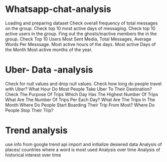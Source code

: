 # Whatsapp-chat-analysis

Loading and preparing dataset
Check overall frequency of total messages on the group.
Check top 10 most active days of messaging.
Check top 10 active users in the group.
Fing out the ghosts/inactive members the in the group.
Check Top 10 Users Most Sent Media, Total Messages, Average Words Per Messsage.
Most active hours of the days.
Most active Days of the Month
Most active months of the year.


# Uber- Data -analysis

Check for null values and drop null values.
 Check how long do people travel with Uber?
 What Hour Do Most People Take Uber To Their Destination?
 Check The Purpose Of Trips
 Which Day Has The Highest Number Of Trips
 What Are The Number Of Trips Per Each Day?
 What Are The Trips In The Month
 Where Do People Start Boarding Their Trip From Most?
 Where Do People Stop Their Trip?


# Trend analysis 

use info from google trend api
import and initialize desiered data
Analysis of places/ countries where a word is most used
Analysis over time
Analysis of historical interest over time
